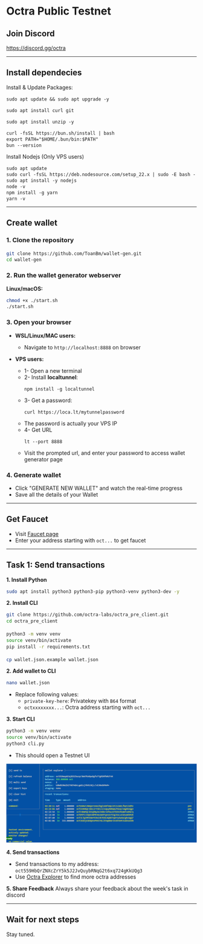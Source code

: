 # Octra Public Testnet

## Join Discord
https://discord.gg/octra

---
## Install dependecies
Install & Update Packages:
```
sudo apt update && sudo apt upgrade -y
```
```
sudo apt install curl git
```
```
sudo apt install unzip -y
```
```
curl -fsSL https://bun.sh/install | bash
export PATH="$HOME/.bun/bin:$PATH"
bun --version
```
Install Nodejs (Only VPS users)
```
sudo apt update
sudo curl -fsSL https://deb.nodesource.com/setup_22.x | sudo -E bash -
sudo apt install -y nodejs
node -v
npm install -g yarn
yarn -v
```

---
## Create wallet
### 1. Clone the repository
   ```bash
   git clone https://github.com/ToanBm/wallet-gen.git
   cd wallet-gen
   ```

### 2. Run the wallet generator webserver
   **Linux/macOS:**
   ```bash
   chmod +x ./start.sh
   ./start.sh
   ```

### 3. Open your browser
* **WSL/Linux/MAC users:**
  * Navigate to `http://localhost:8888` on browser

  
* **VPS users:**
  * 1- Open a new terminal
  * 2- Install **localtunnel**:
    ```
    npm install -g localtunnel
    ```
  * 3- Get a password:
    ```
    curl https://loca.lt/mytunnelpassword
    ```
  * The password is actually your VPS IP
  * 4- Get URL
    ```
    lt --port 8888
    ```
  * Visit the prompted url, and enter your password to access wallet generator page

### 4. Generate wallet
* Click "GENERATE NEW WALLET" and watch the real-time progress
* Save all the details of your Wallet

---

## Get Faucet
* Visit [Faucet page](https://faucet.octra.network/)
* Enter your address starting with `oct...` to get faucet

-------------------------------------------------------------------------------------
## Task 1: Send transactions

**1. Install Python**
```bash
sudo apt install python3 python3-pip python3-venv python3-dev -y
```

**2. Install CLI**
```bash
git clone https://github.com/octra-labs/octra_pre_client.git
cd octra_pre_client

python3 -m venv venv
source venv/bin/activate
pip install -r requirements.txt

cp wallet.json.example wallet.json
```

**2. Add wallet to CLI**
```bash
nano wallet.json
```
* Replace following values:
  * `private-key-here`: Privatekey with `B64` format
  * `octxxxxxxxx...`: Octra address starting with `oct...`


**3. Start CLI**
```bash
python3 -m venv venv
source venv/bin/activate
python3 cli.py
```
* This should open a Testnet UI

![image](https://github.com/ToanBm/image/blob/main/octra-1.png)

**4. Send transactions**
* Send transactions to my address: `oct559HbQrZNXcZrY5k5J2JvQuybRNqG2t6xq724gKkUQg3`
* Use [Octra Explorer](https://octrascan.io/) to find more octra addresses

**5. Share Feedback**
Always share your feedback about the week's task in discord

---
## Wait for next steps
Stay tuned.

